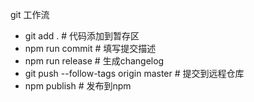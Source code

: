 git 工作流

- git add . # 代码添加到暂存区
- npm run commit # 填写提交描述
- npm run release # 生成changelog
- git push --follow-tags origin master # 提交到远程仓库
- npm publish # 发布到npm